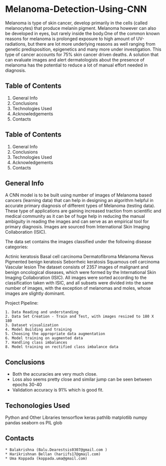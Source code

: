 
# Melanoma-Detection-Using-CNN
Melanoma is type of skin cancer, develop primarily in the cells (called melanocytes) that produce melanin pigment. Melanoma however can also be developed in eyes, but rarely inside the body.One of the common known reasons for melanoma is prolonged exposure to high amount of UV-radiations, but there are lot more underlying reasons as well ranging from genetic predisposition, epigenetics and many more under investigation. This type of cancer accounts for 75% skin cancer driven deaths. A solution that can evaluate images and alert dermatologists about the presence of melanoma has the potential to reduce a lot of manual effort needed in diagnosis.


## Table of Contents
1. General Info
2. Conclusions
3. Technologies Used
4. Acknowledgements
5. Contacts
## Table of Contents
1. General Info
2. Conclusions
3. Technologies Used
4. Acknowledgements
5. Contacts
## General Info
A CNN model is to be built using number of images of Melanoma based cancers (learning data) that can help in designing an algorithm helpful in accurate primary diagnosis of different types of Melanoma (testing data). These type of applications are gaining increased traction from scientific and medical community as it can be of huge help in reducing the manual ambiguity in reading the images and can serve as an empirical tool for primary diagnosis. Images are sourced from International Skin Imaging Collaboration (ISIC).

The data set contains the images classified under the following disease categories:

Actinic keratosis
Basal cell carcinoma
Dermatofibroma
Melanoma
Nevus
Pigmented benign keratosis
Seborrheic keratosis
Squamous cell carcinoma
Vascular lesion
The dataset consists of 2357 images of malignant and benign oncological diseases, which were formed by the International Skin Imaging Collaboration (ISIC). All images were sorted according to the classification taken with ISIC, and all subsets were divided into the same number of images, with the exception of melanomas and moles, whose images are slightly dominant.

Project Pipeline:

    1. Data Reading and understanding
    2. Data Set Creation - Train and Test, with images resized to 180 X 180
    3. Dataset visualization
    4. Model Building and training
    5. Choosing the appropriate data augmentation
    6. Model training on augmented data
    7. Handling class imbalances
    8. Model training on rectified class imbalance data
## Conclusions
-  Both the accuracies are very much close.
-  Loss also seems pretty close and similar jump can be seen between epochs 30-40
-  Validation accuracy is 91% which is good fit.
## Techonologies Used
Python and Other Libraries
    tensorflow
    keras
    pathlib
    matplotlib
    numpy
    pandas
    seaborn
    os
    PIL
    glob
    
## Contacts

    * Balakrishna (Balu.Dearestsis0307@gmail.com )
    * Harikrishnan Bellan (hariifs17@gmail.com)
    * Uma Koppada (koppada.uma@gmail.com)